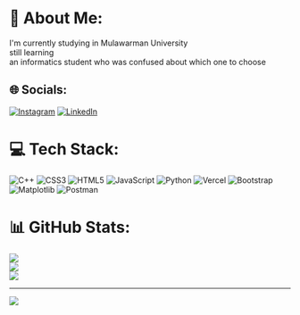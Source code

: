 # 💫 About Me:
I'm currently studying in Mulawarman University<br>still learning <br>an informatics student who was confused about which one to choose 


## 🌐 Socials:
[![Instagram](https://img.shields.io/badge/Instagram-%23E4405F.svg?logo=Instagram&logoColor=white)](https://instagram.com/ridho.setia_wan_) [![LinkedIn](https://img.shields.io/badge/LinkedIn-%230077B5.svg?logo=linkedin&logoColor=white)](https://linkedin.com/in/ridho-setiawan-60768a270) 

# 💻 Tech Stack:
![C++](https://img.shields.io/badge/c++-%2300599C.svg?style=for-the-badge&logo=c%2B%2B&logoColor=white) ![CSS3](https://img.shields.io/badge/css3-%231572B6.svg?style=for-the-badge&logo=css3&logoColor=white) ![HTML5](https://img.shields.io/badge/html5-%23E34F26.svg?style=for-the-badge&logo=html5&logoColor=white) ![JavaScript](https://img.shields.io/badge/javascript-%23323330.svg?style=for-the-badge&logo=javascript&logoColor=%23F7DF1E) ![Python](https://img.shields.io/badge/python-3670A0?style=for-the-badge&logo=python&logoColor=ffdd54) ![Vercel](https://img.shields.io/badge/vercel-%23000000.svg?style=for-the-badge&logo=vercel&logoColor=white) ![Bootstrap](https://img.shields.io/badge/bootstrap-%238511FA.svg?style=for-the-badge&logo=bootstrap&logoColor=white) ![Matplotlib](https://img.shields.io/badge/Matplotlib-%23ffffff.svg?style=for-the-badge&logo=Matplotlib&logoColor=black) ![Postman](https://img.shields.io/badge/Postman-FF6C37?style=for-the-badge&logo=postman&logoColor=white)
# 📊 GitHub Stats:
![](https://github-readme-stats.vercel.app/api?username=ridhoSetia&theme=dark&hide_border=false&include_all_commits=true&count_private=true)<br/>
![](https://github-readme-streak-stats.herokuapp.com/?user=ridhoSetia&theme=dark&hide_border=false)<br/>
![](https://github-readme-stats.vercel.app/api/top-langs/?username=ridhoSetia&theme=dark&hide_border=false&include_all_commits=true&count_private=true&layout=compact)

---
[![](https://visitcount.itsvg.in/api?id=ridhoSetia&icon=2&color=1)](https://visitcount.itsvg.in)

<!-- Proudly created with GPRM ( https://gprm.itsvg.in ) -->